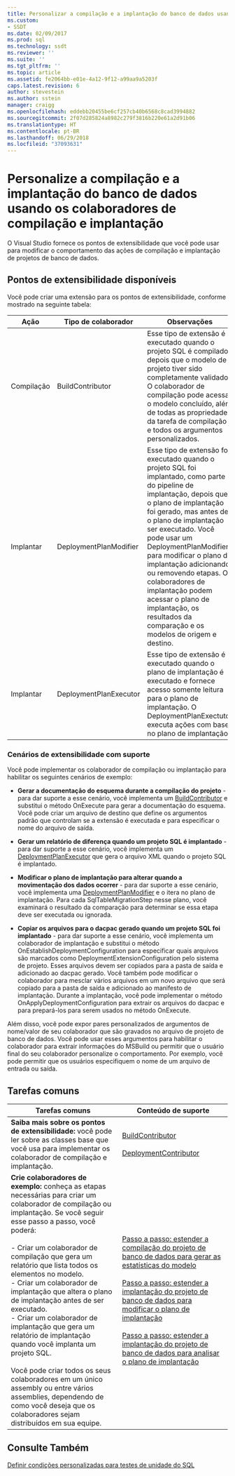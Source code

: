 ```yaml
---
title: Personalizar a compilação e a implantação do banco de dados usando os colaboradores de compilação e implantação | Microsoft Docs
ms.custom:
- SSDT
ms.date: 02/09/2017
ms.prod: sql
ms.technology: ssdt
ms.reviewer: ''
ms.suite: ''
ms.tgt_pltfrm: ''
ms.topic: article
ms.assetid: fe2064bb-e01e-4a12-9f12-a99aa9a5203f
caps.latest.revision: 6
author: stevestein
ms.author: sstein
manager: craigg
ms.openlocfilehash: eddebb20455be6cf257cb40b6568c8cad3994882
ms.sourcegitcommit: 2f07d285824a8982c279f3816b220e61a2d91b06
ms.translationtype: HT
ms.contentlocale: pt-BR
ms.lasthandoff: 06/29/2018
ms.locfileid: "37093631"
---
```

# <a name="customize-database-build-and-deployment-by-using-build-and-deployment-contributors"></a>Personalize a compilação e a implantação do banco de dados usando os colaboradores de compilação e implantação
O Visual Studio fornece os pontos de extensibilidade que você pode usar para modificar o comportamento das ações de compilação e implantação de projetos de banco de dados.  
  
## <a name="available-extensibility-points"></a>Pontos de extensibilidade disponíveis  
Você pode criar uma extensão para os pontos de extensibilidade, conforme mostrado na seguinte tabela:  
  
|**Ação**|**Tipo de colaborador**|**Observações**|  
|--------------|------------------------|-------------|  
|Compilação|BuildContributor|Esse tipo de extensão é executado quando o projeto SQL é compilado depois que o modelo de projeto tiver sido completamente validado. O colaborador de compilação pode acessar o modelo concluído, além de todas as propriedades da tarefa de compilação e todos os argumentos personalizados.|  
|Implantar|DeploymentPlanModifier|Esse tipo de extensão foi executado quando o projeto SQL foi implantado, como parte do pipeline de implantação, depois que o plano de implantação foi gerado, mas antes de o plano de implantação ser executado. Você pode usar um DeploymentPlanModifier para modificar o plano de implantação adicionando ou removendo etapas. Os colaboradores de implantação podem acessar o plano de implantação, os resultados da comparação e os modelos de origem e destino.|  
|Implantar|DeploymentPlanExecutor|Esse tipo de extensão é executado quando o plano de implantação é executado e fornece acesso somente leitura para o plano de implantação. O DeploymentPlanExectutor executa ações com base no plano de implantação.|  
  
### <a name="supported-extensibility-scenarios"></a>Cenários de extensibilidade com suporte  
Você pode implementar os colaborador de compilação ou implantação para habilitar os seguintes cenários de exemplo:  
  
-   **Gerar a documentação do esquema durante a compilação do projeto** - para dar suporte a esse cenário, você implementa um [BuildContributor](http://msdn.microsoft.com/en-us/library/microsoft.sqlserver.dac.deployment.buildcontributor.aspx) e substitui o método OnExecute para gerar a documentação do esquema. Você pode criar um arquivo de destino que define os argumentos padrão que controlam se a extensão é executada e para especificar o nome do arquivo de saída.  
  
-   **Gerar um relatório de diferença quando um projeto SQL é implantado** - para dar suporte a esse cenário, você implementa um [DeploymentPlanExecutor](http://msdn.microsoft.com/en-us/library/microsoft.sqlserver.dac.deployment.deploymentplanexecutor.aspx) que gera o arquivo XML quando o projeto SQL é implantado.  
  
-   **Modificar o plano de implantação para alterar quando a movimentação dos dados ocorrer** - para dar suporte a esse cenário, você implementa uma [DeploymentPlanModifier](http://msdn.microsoft.com/en-us/library/microsoft.sqlserver.dac.deployment.deploymentplanmodifier.aspx) e o itera no plano de implantação. Para cada SqlTableMigrationStep nesse plano, você examinará o resultado da comparação para determinar se essa etapa deve ser executada ou ignorada.  
  
-   **Copiar os arquivos para o dacpac gerado quando um projeto SQL foi implantado** - para dar suporte a esse cenário, você implementa um colaborador de implantação e substitui o método OnEstablishDeploymentConfiguration para especificar quais arquivos são marcados como DeploymentExtensionConfiguration pelo sistema de projeto. Esses arquivos devem ser copiados para a pasta de saída e adicionado ao dacpac gerado. Você também pode modificar o colaborador para mesclar vários arquivos em um novo arquivo que será copiado para a pasta de saída e adicionado ao manifesto de implantação. Durante a implantação, você pode implementar o método OnApplyDeploymentConfiguration para extrair os arquivos do dacpac e para prepará-los para serem usados no método OnExecute.  
  
Além disso, você pode expor pares personalizados de argumentos de nome/valor de seu colaborador que são gravados no arquivo de projeto de banco de dados. Você pode usar esses argumentos para habilitar o colaborador para extrair informações do MSBuild ou permitir que o usuário final do seu colaborador personalize o comportamento. Por exemplo, você pode permitir que os usuários especifiquem o nome de um arquivo de entrada ou saída.  
  
## <a name="common-tasks"></a>Tarefas comuns  
  
|**Tarefas comuns**|**Conteúdo de suporte**|  
|--------------------|--------------------------|  
|**Saiba mais sobre os pontos de extensibilidade:** você pode ler sobre as classes base que você usa para implementar os colaborador de compilação e implantação.|[BuildContributor](http://msdn.microsoft.com/en-us/library/microsoft.sqlserver.dac.deployment.buildcontributor.aspx)<br /><br />[DeploymentContributor](http://msdn.microsoft.com/en-us/library/microsoft.sqlserver.dac.deployment.deploymentcontributor.aspx)|  
|**Crie colaboradores de exemplo:** conheça as etapas necessárias para criar um colaborador de compilação ou implantação. Se você seguir esse passo a passo, você poderá:<br /><br />-   Criar um colaborador de compilação que gera um relatório que lista todos os elementos no modelo.<br />-   Criar um colaborador de implantação que altera o plano de implantação antes de ser executado.<br />-   Criar um colaborador de implantação que gera um relatório de implantação quando você implanta um projeto SQL.<br /><br />Você pode criar todos os seus colaboradores em um único assembly ou entre vários assemblies, dependendo de como você deseja que os colaboradores sejam distribuídos em sua equipe.|[Passo a passo: estender a compilação do projeto de banco de dados para gerar as estatísticas do modelo](../ssdt/walkthrough-extend-database-project-build-to-generate-model-statistics.md)<br /><br />[Passo a passo: estender a implantação do projeto de banco de dados para modificar o plano de implantação](../ssdt/walkthrough-extend-database-project-deployment-to-modify-the-deployment-plan.md)<br /><br />[Passo a passo: estender a implantação do projeto de banco de dados para analisar o plano de implantação](../ssdt/walkthrough-extend-database-project-deployment-to-analyze-the-deployment-plan.md)|  
  
## <a name="see-also"></a>Consulte Também  
[Definir condições personalizadas para testes de unidade do SQL](http://msdn.microsoft.com/en-us/library/jj860449(v=vs.103).aspx)  
  
